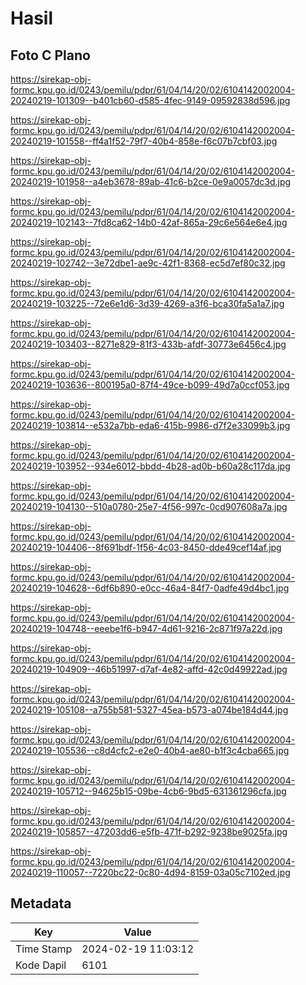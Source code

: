 # Hasil

## Foto C Plano

https://sirekap-obj-formc.kpu.go.id/0243/pemilu/pdpr/61/04/14/20/02/6104142002004-20240219-101309--b401cb60-d585-4fec-9149-09592838d596.jpg

https://sirekap-obj-formc.kpu.go.id/0243/pemilu/pdpr/61/04/14/20/02/6104142002004-20240219-101558--ff4a1f52-79f7-40b4-858e-f6c07b7cbf03.jpg

https://sirekap-obj-formc.kpu.go.id/0243/pemilu/pdpr/61/04/14/20/02/6104142002004-20240219-101958--a4eb3678-89ab-41c6-b2ce-0e9a0057dc3d.jpg

https://sirekap-obj-formc.kpu.go.id/0243/pemilu/pdpr/61/04/14/20/02/6104142002004-20240219-102143--7fd8ca62-14b0-42af-865a-29c6e564e6e4.jpg

https://sirekap-obj-formc.kpu.go.id/0243/pemilu/pdpr/61/04/14/20/02/6104142002004-20240219-102742--3e72dbe1-ae9c-42f1-8368-ec5d7ef80c32.jpg

https://sirekap-obj-formc.kpu.go.id/0243/pemilu/pdpr/61/04/14/20/02/6104142002004-20240219-103225--72e6e1d6-3d39-4269-a3f6-bca30fa5a1a7.jpg

https://sirekap-obj-formc.kpu.go.id/0243/pemilu/pdpr/61/04/14/20/02/6104142002004-20240219-103403--8271e829-81f3-433b-afdf-30773e6456c4.jpg

https://sirekap-obj-formc.kpu.go.id/0243/pemilu/pdpr/61/04/14/20/02/6104142002004-20240219-103636--800195a0-87f4-49ce-b099-49d7a0ccf053.jpg

https://sirekap-obj-formc.kpu.go.id/0243/pemilu/pdpr/61/04/14/20/02/6104142002004-20240219-103814--e532a7bb-eda6-415b-9986-d7f2e33099b3.jpg

https://sirekap-obj-formc.kpu.go.id/0243/pemilu/pdpr/61/04/14/20/02/6104142002004-20240219-103952--934e6012-bbdd-4b28-ad0b-b60a28c117da.jpg

https://sirekap-obj-formc.kpu.go.id/0243/pemilu/pdpr/61/04/14/20/02/6104142002004-20240219-104130--510a0780-25e7-4f56-997c-0cd907608a7a.jpg

https://sirekap-obj-formc.kpu.go.id/0243/pemilu/pdpr/61/04/14/20/02/6104142002004-20240219-104406--8f691bdf-1f56-4c03-8450-dde49cef14af.jpg

https://sirekap-obj-formc.kpu.go.id/0243/pemilu/pdpr/61/04/14/20/02/6104142002004-20240219-104628--6df6b890-e0cc-46a4-84f7-0adfe49d4bc1.jpg

https://sirekap-obj-formc.kpu.go.id/0243/pemilu/pdpr/61/04/14/20/02/6104142002004-20240219-104748--eeebe1f6-b947-4d61-9216-2c871f97a22d.jpg

https://sirekap-obj-formc.kpu.go.id/0243/pemilu/pdpr/61/04/14/20/02/6104142002004-20240219-104909--46b51997-d7af-4e82-affd-42c0d49922ad.jpg

https://sirekap-obj-formc.kpu.go.id/0243/pemilu/pdpr/61/04/14/20/02/6104142002004-20240219-105108--a755b581-5327-45ea-b573-a074be184d44.jpg

https://sirekap-obj-formc.kpu.go.id/0243/pemilu/pdpr/61/04/14/20/02/6104142002004-20240219-105536--c8d4cfc2-e2e0-40b4-ae80-b1f3c4cba665.jpg

https://sirekap-obj-formc.kpu.go.id/0243/pemilu/pdpr/61/04/14/20/02/6104142002004-20240219-105712--94625b15-09be-4cb6-9bd5-631361296cfa.jpg

https://sirekap-obj-formc.kpu.go.id/0243/pemilu/pdpr/61/04/14/20/02/6104142002004-20240219-105857--47203dd6-e5fb-471f-b292-9238be9025fa.jpg

https://sirekap-obj-formc.kpu.go.id/0243/pemilu/pdpr/61/04/14/20/02/6104142002004-20240219-110057--7220bc22-0c80-4d94-8159-03a05c7102ed.jpg


## Metadata

| Key        | Value               |
| ---------- | ------------------- |
| Time Stamp | 2024-02-19 11:03:12 |
| Kode Dapil | 6101                |



